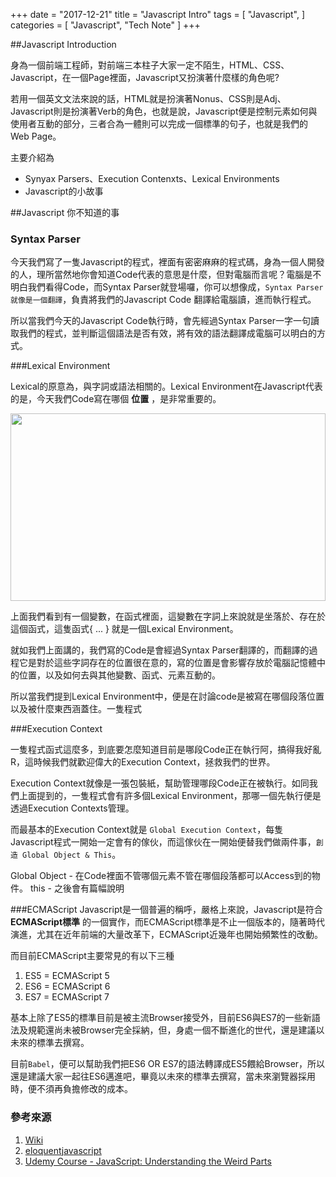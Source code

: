 +++
date = "2017-12-21"
title = "Javascript Intro"
tags = [
  "Javascript",
]
categories = [
  "Javascript",
  "Tech Note"
]
+++

##Javascript Introduction

身為一個前端工程師，對前端三本柱子大家一定不陌生，HTML、CSS、Javascript，在一個Page裡面，Javascript又扮演著什麼樣的角色呢?

若用一個英文文法來說的話，HTML就是扮演著Nonus、CSS則是Adj、Javascript則是扮演著Verb的角色，也就是說，Javascript便是控制元素如何與使用者互動的部分，三者合為一體則可以完成一個標準的句子，也就是我們的Web Page。

主要介紹為

*	Synyax Parsers、Execution Contenxts、Lexical Environments
*	Javascript的小故事

##Javascript 你不知道的事

### Syntax Parser

今天我們寫了一隻Javascript的程式，裡面有密密麻麻的程式碼，身為一個人開發的人，理所當然地你會知道Code代表的意思是什麼，但對電腦而言呢？電腦是不明白我們看得Code，而Syntax Parser就登場囉，你可以想像成，`Syntax Parser就像是一個翻譯`，負責將我們的Javascript Code 翻譯給電腦讀，進而執行程式。

所以當我們今天的Javascript Code執行時，會先經過Syntax Parser一字一句讀取我們的程式，並判斷這個語法是否有效，將有效的語法翻譯成電腦可以明白的方式。

###Lexical Environment

Lexical的原意為，與字詞或語法相關的。Lexical Environment在Javascript代表的是，今天我們Code寫在哪個 __位置__	，是非常重要的。

<img style="width:100%;height:300px;" src="../images/intro.png" />

上面我們看到有一個變數，在函式裡面，這變數在字詞上來說就是坐落於、存在於這個函式，這隻函式{ ... } 就是一個Lexical Environment。

就如我們上面講的，我們寫的Code是會經過Syntax Parser翻譯的，而翻譯的過程它是對於這些字詞存在的位置很在意的，寫的位置是會影響存放於電腦記憶體中的位置，以及如何去與其他變數、函式、元素互動的。

所以當我們提到Lexical Environment中，便是在討論code是被寫在哪個段落位置以及被什麼東西涵蓋住。一隻程式

###Execution Context

一隻程式函式這麼多，到底要怎麼知道目前是哪段Code正在執行阿，搞得我好亂R，這時候我們就歡迎偉大的Execution Context，拯救我們的世界。

Execution Context就像是一張包裝紙，幫助管理哪段Code正在被執行。如同我們上面提到的，一隻程式會有許多個Lexical Environment，那哪一個先執行便是透過Execution Contexts管理。

而最基本的Execution Context就是 `Global Execution Context`，每隻Javascript程式一開始一定會有的傢伙，而這傢伙在一開始便替我們做兩件事，`創造 Global Object & This`。

Global Object - 在Code裡面不管哪個元素不管在哪個段落都可以Access到的物件。
this - 之後會有篇幅說明


###ECMAScript
Javascript是一個普遍的稱呼，嚴格上來說，Javascript是符合	__ECMAScript標準__ 的一個實作，而ECMAScript標準是不止一個版本的，隨著時代演進，尤其在近年前端的大量改革下，ECMAScript近幾年也開始頻繁性的改動。

而目前ECMAScript主要常見的有以下三種
1. ES5 = ECMAScript 5
2. ES6 = ECMAScript 6
3. ES7 = ECMAScript 7

基本上除了ES5的標準目前是被主流Browser接受外，目前ES6與ES7的一些新語法及規範還尚未被Browser完全採納，但，身處一個不斷進化的世代，還是建議以未來的標準去撰寫。

目前`Babel`，便可以幫助我們把ES6 OR ES7的語法轉譯成ES5餵給Browser，所以還是建議大家一起往ES6邁進吧，畢竟以未來的標準去撰寫，當未來瀏覽器採用時，便不須再負擔修改的成本。


### 參考來源
1. <a href="https://en.wikipedia.org/wiki/JavaScript" target="_blank">Wiki</a>
2. <a href="http://eloquentjavascript.net/00_intro.html#h_GlF1Kuv0JF" target="_blank">eloquentjavascript</a>
3. [Udemy Course - JavaScript: Understanding the Weird Parts](https://www.udemy.com/understand-javascript/learn/v4/overview)
